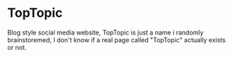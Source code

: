 # TopTopic
Blog style social media website, TopTopic is just a name i randomly brainstoremed, I don't know if a real page called "TopTopic" actually exists or not.

